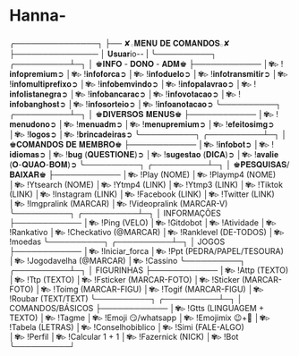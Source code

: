 # Hanna- 

╭───────────────┐
├── ✘𓂂𝐌𝐄𝐍𝐔 𝐃𝐄 𝐂𝐎𝐌𝐀𝐍𝐃𝐎𝐒𓂂✘
├───────────────
│ 𝐔𝐬𝐮𝐚𝐫io--
|
╰──────────┐
╭──────────┴─┐
│ ♚︎𝐈𝐍𝐅𝐎 - 𝐃𝐎𝐍𝐎 - 𝐀𝐃𝐌♚︎
├────────────
│✾▹ !𝐢𝐧𝐟𝐨𝐩𝐫𝐞𝐦𝐢𝐮𝐦➲
│✾▹ !𝐢𝐧𝐟𝐨𝐟𝐨𝐫𝐜𝐚➲
│✾▹ !𝐢𝐧𝐟𝐨𝐝𝐮𝐞𝐥𝐨➲
│✾▹ !𝐢𝐧𝐟𝐨𝐭𝐫𝐚𝐧𝐬𝐦𝐢𝐭𝐢𝐫➲
│✾▹ !𝐢𝐧𝐟𝐨𝐦𝐮𝐥𝐭𝐢𝐩𝐫𝐞𝐟𝐢𝐱𝐨➲
│✾▹ !𝐢𝐧𝐟𝐨𝐛𝐞𝐦𝐯𝐢𝐧𝐝𝐨➲
│✾▹ !𝐢𝐧𝐟𝐨𝐩𝐚𝐥𝐚𝐯𝐫𝐚𝐨➲
│✾▹ !𝐢𝐧𝐟𝐨𝐥𝐢𝐬𝐭𝐚𝐧𝐞𝐠𝐫𝐚➲
│✾▹ !𝐢𝐧𝐟𝐨𝐛𝐚𝐧𝐜𝐚𝐫𝐚𝐜➲
│✾▹ !𝐢𝐧𝐟𝐨𝐯𝐨𝐭𝐚𝐜𝐚𝐨➲
│✾▹ !𝐢𝐧𝐟𝐨𝐛𝐚𝐧𝐠𝐡𝐨𝐬𝐭➲
│✾▹ !𝐢𝐧𝐟𝐨𝐬𝐨𝐫𝐭𝐞𝐢𝐨➲
│✾▹ !𝐢𝐧𝐟𝐨𝐚𝐧𝐨𝐭𝐚𝐜𝐚𝐨➲
╰──────────┐
╭──────────┴─┐
│ ♚︎𝐃𝐈𝐕𝐄𝐑𝐒𝐎𝐒 𝐌𝐄𝐍𝐔𝐒♚︎
├────────────
│✾▹ !𝐦𝐞𝐧𝐮𝐝𝐨𝐧𝐨➲
│✾▹ !𝐦𝐞𝐧𝐮𝐚𝐝𝐦➲
│✾▹ !𝐦𝐞𝐧𝐮𝐩𝐫𝐞𝐦𝐢𝐮𝐦➲
│✾▹ !𝐞𝐟𝐞𝐢𝐭𝐨𝐬𝐢𝐦𝐠➲
│✾▹ !𝐥𝐨𝐠𝐨𝐬➲
│✾▹ !𝐛𝐫𝐢𝐧𝐜𝐚𝐝𝐞𝐢𝐫𝐚𝐬➲
╰──────────┐
╭──────────┴─┐
│ ♚︎𝐂𝐎𝐌𝐀𝐍𝐃𝐎𝐒 𝐃𝐄 𝐌𝐄𝐌𝐁𝐑𝐎♚︎
├────────────
│✾▹ !𝐢𝐧𝐟𝐨𝐛𝐨𝐭➲
│✾▹ !𝐢𝐝𝐢𝐨𝐦𝐚𝐬➲
│✾▹ !𝐛𝐮𝐠 (𝐐𝐔𝐄𝐒𝐓𝐈𝐎𝐍𝐄)➲
│✾▹ !𝐬𝐮𝐠𝐞𝐬𝐭𝐚𝐨 (𝐃𝐈𝐂𝐀)➲ 
│✾▹ !𝐚𝐯𝐚𝐥𝐢𝐞 (𝐎-𝐐𝐔𝐀𝐎-𝐁𝐎𝐌)➲ 
╰──────────┐
╭──────────┴─┐
│ ♚︎𝐏𝐄𝐒𝐐𝐔𝐈𝐒𝐀𝐒/𝐁𝐀𝐈𝐗𝐀𝐑♚︎
├────────────
│✾▹ !Play (NOME) 
│✾▹ !Playmp4 (NOME) 
│✾▹ !Ytsearch (NOME)
│✾▹ !Ytmp4 (LINK) 
│✾▹ !Ytmp3 (LINK) 
│✾▹ !Tiktok (LINK) 
│✾▹ !Instagram (LINK) 
│✾▹ !Facebook (LINK) 
│✾▹ !Twitter (LINK) 
│✾▹ !Imgpralink (MARCAR)
│✾▹ !Videopralink (MARCAR-V) 
╰──────────┐
╭──────────┴─┐
│ INFORMAÇÕES 
├────────────
│✾▹ !Ping (VELO) 
│✾▹ !Gitdobot
│✾▹ !Atividade
│✾▹ !Rankativo
│✾▹ !Checkativo (@MARCAR)
│✾▹ !Ranklevel (DE-TODOS) 
│✾▹ !moedas
╰──────────┐
╭──────────┴─┐
│ JOGOS
├────────────
│✾▹ !Iniciar_forca
│✾▹ !Ppt (PEDRA/PAPEL/TESOURA) 
│✾▹ !Jogodavelha (@MARCAR) 
│✾▹ !Cassino
╰──────────┐
╭──────────┴─┐
│ FIGURINHAS
├────────────
│✾▹ !Attp (TEXTO)
│✾▹ !Ttp (TEXTO)
│✾▹ !Fsticker (MARCAR-FOTO)
│✾▹ !Sticker (MARCAR-FOTO)
│✾▹ !Toimg (MARCAR-FIGU)
│✾▹ !Togif (MARCAR-FIGU)
│✾▹ !Roubar (TEXT/TEXT)
╰──────────┐
╭──────────┴─┐
│ COMANDOS/BÁSICOS
├────────────
│✾▹ !Gtts (LINGUAGEM + TEXTO)
│✾▹ !Tagme 
│✾▹ !Emoji 😏/whatsapp
│✾▹ !Emojimix 😉+🙂
│✾▹ !Tabela (LETRAS) 
│✾▹ !Conselhobiblico
│✾▹ !Simi (FALE-ALGO)  
│✾▹ !Perfil
│✾▹ !Calcular 1 + 1
│✾▹ !Fazernick (NICK)
│✾▹ !Bot
╰──────────┘

